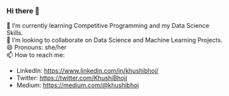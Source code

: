 ### Hi there 👋

🌱 I’m currently learning Competitive Programming and my Data Science Skills. <br />
👯 I’m looking to collaborate on Data Science and Machine Learning Projects. <br />
😄 Pronouns: she/her <br />
📫 How to reach me: 
- LinkedIn: https://www.linkedin.com/in/khushibhoj/
- Twitter: https://twitter.com/KhushiBhojj
- Medium: https://medium.com/@khushibhoj

<!--
**KhushiBhoj/KhushiBhoj** is a ✨ _special_ ✨ repository because its `README.md` (this file) appears on your GitHub profile.

Here are some ideas to get you started:

- 🔭 I’m currently working on ...
- 🌱 I’m currently learning ...
- 👯 I’m looking to collaborate on ...
- 🤔 I’m looking for help with ...
- 💬 Ask me about ...
- 📫 How to reach me: ...
- 😄 Pronouns: ...
- ⚡ Fun fact: ...
-->
